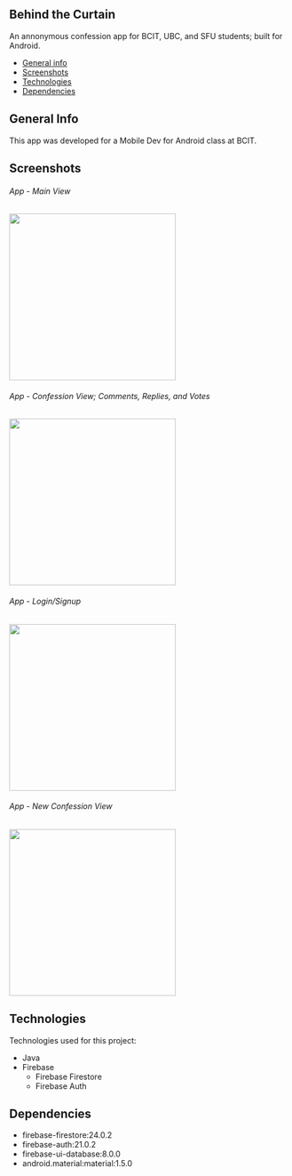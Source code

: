 ## Behind the Curtain
An annonymous confession app for BCIT, UBC, and SFU students; built for Android. 

* [General info](#general-info)
* [Screenshots](#screenshots)
* [Technologies](#technologies)
* [Dependencies](#dependencies)

## General Info
This app was developed for a Mobile Dev for Android class at BCIT. 

## Screenshots
###### App - Main View
<img src="https://i.imgur.com/46NpT2B.png" width="300">

###### App - Confession View; Comments, Replies, and Votes
<img src="https://i.imgur.com/xzccPed.png" width="300">

###### App - Login/Signup
<img src="https://i.imgur.com/MSq1ZFB.png" width="300">

###### App - New Confession View
<img src="https://i.imgur.com/jiEjOki.png" width="300">

## Technologies
Technologies used for this project:
* Java
* Firebase
  * Firebase Firestore
  * Firebase Auth

## Dependencies
* firebase-firestore:24.0.2
* firebase-auth:21.0.2
* firebase-ui-database:8.0.0
* android.material:material:1.5.0
